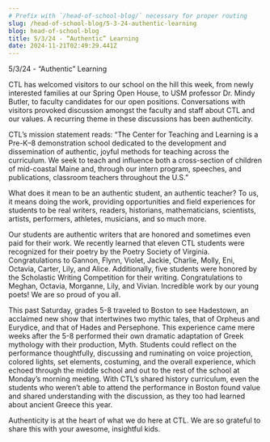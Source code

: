 ```yaml
---
# Prefix with `/head-of-school-blog/` necessary for proper routing
slug: /head-of-school-blog/5-3-24-authentic-learning
blog: head-of-school-blog
title: 5/3/24 - “Authentic” Learning
date: 2024-11-21T02:49:29.441Z
---
```

5/3/24 - “Authentic” Learning

CTL has welcomed visitors to our school on the hill this week, from newly interested families at our Spring Open House, to USM professor Dr. Mindy Butler, to faculty candidates for our open positions. Conversations with visitors provoked discussion amongst the faculty and staff about CTL and our values. A recurring theme in these discussions has been authenticity. 

CTL’s mission statement reads: “The Center for Teaching and Learning is a Pre-K–8 demonstration school dedicated to the development and dissemination of authentic, joyful methods for teaching across the curriculum. We seek to teach and influence both a cross-section of children of mid-coastal Maine and, through our intern program, speeches, and publications, classroom teachers throughout the U.S.”

What does it mean to be an authentic student, an authentic teacher? To us, it means doing the work, providing opportunities and field experiences for students to be real writers, readers, historians, mathematicians, scientists, artists, performers, athletes, musicians, and so much more. 

Our students are authentic writers that are honored and sometimes even paid for their work. We recently learned that eleven CTL students were recognized for their poetry by the Poetry Society of Virginia. Congratulations to Gannon, Flynn, Violet, Jackie, Charlie, Molly, Eni, Octavia, Carter, Lily, and Alice. Additionally, five students were honored by the Scholastic Writing Competition for their writing. Congratulations to Meghan, Octavia, Morganne, Lily, and Vivian. Incredible work by our young poets! We are so proud of you all. 

This past Saturday, grades 5-8 traveled to Boston to see Hadestown, an acclaimed new show that intertwines two mythic tales, that of Orpheus and Eurydice, and that of Hades and Persephone. This experience came mere weeks after the 5-8 performed their own dramatic adaptation of Greek mythology with their production, Myth. Students could reflect on the performance thoughtfully, discussing and ruminating on voice projection, colored lights, set elements, costuming, and the overall experience, which echoed through the middle school and out to the rest of the school at Monday’s morning meeting. With CTL’s shared history curriculum, even the students who weren’t able to attend the performance in Boston found value and shared understanding with the discussion, as they too had learned about ancient Greece this year. 

Authenticity is at the heart of what we do here at CTL. We are so grateful to share this with your awesome, insightful kids.
